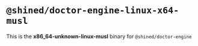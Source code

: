 # `@shined/doctor-engine-linux-x64-musl`

This is the **x86_64-unknown-linux-musl** binary for `@shined/doctor-engine`
